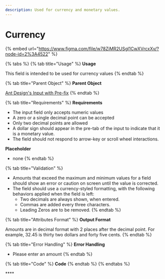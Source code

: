 ```yaml
---
description: Used for currency and monetary values.
---
```


# Currency

{% embed url="https://www.figma.com/file/w78ZiMR2USgl1CwXVrcxXv/?node-id=2%3A4522" %}

{% tabs %}
{% tab title="Usage" %}
**Usage**

This field is intended to be used for currency values
{% endtab %}

{% tab title="Parent Object" %}
**Parent Object**

[Ant Design's Input with Pre-fix](https://ant.design/components/input/)
{% endtab %}

{% tab title="Requirements" %}
**Requirements**

* The input field only accepts numeric values
*  A zero or a single decimal point can be accepted 
* Only two decimal points are allowed
* A dollar sign should appear in the pre-tab of the input to indicate that it is a monetary value.
* The field should not respond to arrow-key or scroll wheel interactions.

**Placeholder**

* none
{% endtab %}

{% tab title="Validation" %}
* Amounts that exceed the maximum and minimum values for a field should show an error or caution on screen until the value is corrected.
* The field should use a currency-styled formatting, with the following behaviors applied when the field is left:
  * Two decimals are always shown, when entered.
  * Commas are added every three characters.
  * Leading Zeros are to be removed.
{% endtab %}

{% tab title="Attributes Format" %}
**Output Format**

Amounts are in decimal format with 2 places after the decimal point. For example, 32.45 is thirty two dollars and forty five cents.
{% endtab %}

{% tab title="Error Handling" %}
**Error Handling**

* Please enter an amount
{% endtab %}

{% tab title="Code" %}
**Code**
{% endtab %}
{% endtabs %}







\*\*\*\*

